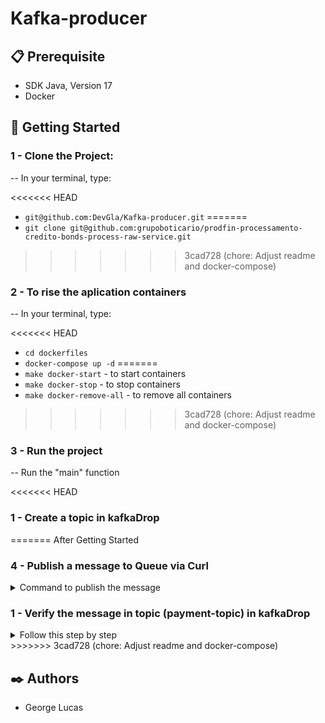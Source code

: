 # Kafka-producer

## 📋 Prerequisite
- SDK Java, Version 17
- Docker

## 🚀 Getting Started

### 1 - Clone the Project:

-- In your terminal, type:

<<<<<<< HEAD
-   `git@github.com:DevGla/Kafka-producer.git`
=======
-   `git clone git@github.com:grupoboticario/prodfin-processamento-credito-bonds-process-raw-service.git`
>>>>>>> 3cad728 (chore: Adjust readme and docker-compose)

### 2 - To rise the aplication containers

-- In your terminal, type:

<<<<<<< HEAD
-   `cd dockerfiles`
-   `docker-compose up -d`
=======
-   `make docker-start` - to start containers
-   `make docker-stop` - to stop containers
-   `make docker-remove-all` - to remove all containers
>>>>>>> 3cad728 (chore: Adjust readme and docker-compose)

### 3 - Run the project

-- Run the "main" function

<<<<<<< HEAD
### 1 - Create a topic in kafkaDrop
=======
After Getting Started

### 4 - Publish a message to Queue via Curl
<details>
  <summary>
    Command to publish the message
  </summary><br>

- `curl --request POST \
  --url http://localhost:8000/payment \
  --header 'Content-Type: application/json' \
  --data '{
  "id": "1",
  "userId": "1",
  "creditCardNumber": "0000000000000000",    
  "productId": "1"
  }'`

</details>

### 1 - Verify the message in topic (payment-topic) in kafkaDrop
<details>
  <summary>
    Follow this step by step
  </summary><br>

- Open browser on endpoint: - http://localhost:9100/
- Click in topic "payment-topic"
- Click in "View Messages"
- Click in "View Messages" again
- Verify if message was created

</details>
>>>>>>> 3cad728 (chore: Adjust readme and docker-compose)

## ✒️ Authors

-   George Lucas
